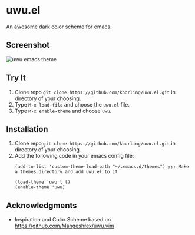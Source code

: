 # uwu.el
An awesome dark color scheme for emacs.

## Screenshot
![uwu emacs theme](https://github.com/kborling/uwu.el/blob/main/uwu.png)

## Try It

1. Clone repo `git clone https://github.com/kborling/uwu.el.git` in directory of your choosing.
2. Type `M-x load-file` and choose the `uwu.el` file.
3. Type `M-x enable-theme` and choose `uwu`.

## Installation

1. Clone repo `git clone https://github.com/kborling/uwu.el.git` in directory of your choosing. 
2. Add the following code in your emacs config file:
   ```elisp
   (add-to-list 'custom-theme-load-path "~/.emacs.d/themes") ;;; Make a themes directory and add uwu.el to it

   (load-theme 'uwu t t)
   (enable-theme 'uwu)
   ```

## Acknowledgments
- Inspiration and Color Scheme based on https://github.com/Mangeshrex/uwu.vim

